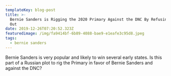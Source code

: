 ```yaml
---
templateKey: blog-post
title: >-
  Bernie Sanders is Rigging the 2020 Primary Against the DNC By Refusing To Drop
  Out 
date: 2019-12-26T07:20:52.323Z
featuredimage: /img/fa9414bf-6b89-4088-bae9-e1eafe3c95d8.jpeg
tags:
  - bernie sanders
---
```

Bernie Sanders is very popular and likely to win several early states. Is this part of a Russian plot to rig the Primary in favor of Bernie Sanders and against the DNC?
